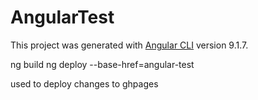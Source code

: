 # AngularTest

This project was generated with [Angular CLI](https://github.com/angular/angular-cli) version 9.1.7.

ng build
ng deploy --base-href=angular-test

used to deploy changes to ghpages